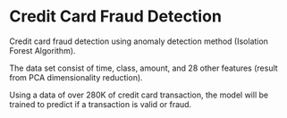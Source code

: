 # Credit Card Fraud Detection 
Credit card fraud detection using anomaly detection method (Isolation Forest Algorithm).

The data set consist of time, class, amount, and 28 other features (result from PCA dimensionality reduction).

Using a data of over 280K of credit card transaction, the model will be trained to predict if a transaction is valid or fraud.

